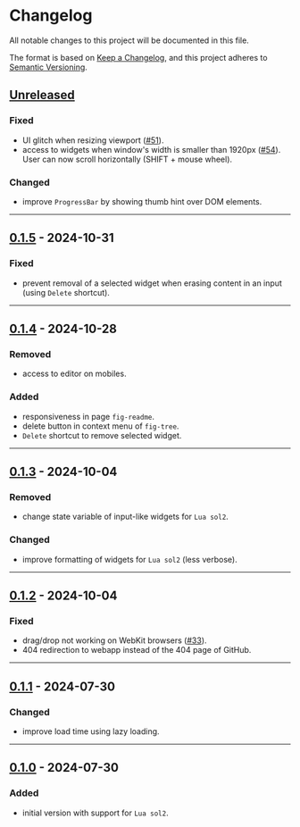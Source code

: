 # Changelog
All notable changes to this project will be documented in this file.

The format is based on [Keep a Changelog](https://keepachangelog.com/en/1.0.0/),
and this project adheres to [Semantic Versioning](https://semver.org/spec/v2.0.0.html).

## [Unreleased]
### Fixed
- UI glitch when resizing viewport ([#51]).
- access to widgets when window's width is smaller than 1920px ([#54]). User 
  can now scroll horizontally (SHIFT + mouse wheel).

### Changed
- improve `ProgressBar` by showing thumb hint over DOM elements.

[#51]: https://github.com/poirierlouis/FellowImGui/issues/51
[#54]: https://github.com/poirierlouis/FellowImGui/issues/54

------------------------

## [0.1.5] - 2024-10-31
### Fixed
- prevent removal of a selected widget when erasing content in an input (using
  `Delete` shortcut).

------------------------

## [0.1.4] - 2024-10-28
### Removed
- access to editor on mobiles.

### Added
- responsiveness in page `fig-readme`.
- delete button in context menu of `fig-tree`.
- `Delete` shortcut to remove selected widget.

------------------------

## [0.1.3] - 2024-10-04
### Removed
- change state variable of input-like widgets for `Lua sol2`.

### Changed
- improve formatting of widgets for `Lua sol2` (less verbose).

------------------------

## [0.1.2] - 2024-10-04
### Fixed
- drag/drop not working on WebKit browsers ([#33]).
- 404 redirection to webapp instead of the 404 page of GitHub.

[#33]: https://github.com/poirierlouis/FellowImGui/issues/33

------------------------

## [0.1.1] - 2024-07-30
### Changed
- improve load time using lazy loading.

------------------------

## [0.1.0] - 2024-07-30
### Added
- initial version with support for `Lua sol2`.

<!-- Table of releases -->
[Unreleased]: https://github.com/poirierlouis/FellowImGui/compare/v0.1.5...HEAD
[0.1.5]: https://github.com/poirierlouis/FellowImGui/compare/v0.1.4...v0.1.5
[0.1.4]: https://github.com/poirierlouis/FellowImGui/compare/v0.1.3...v0.1.4
[0.1.3]: https://github.com/poirierlouis/FellowImGui/compare/v0.1.2...v0.1.3
[0.1.2]: https://github.com/poirierlouis/FellowImGui/compare/v0.1.1...v0.1.2
[0.1.1]: https://github.com/poirierlouis/FellowImGui/compare/v0.1.0...v0.1.1
[0.1.0]: https://github.com/poirierlouis/FellowImGui/releases/tag/v0.1.0
